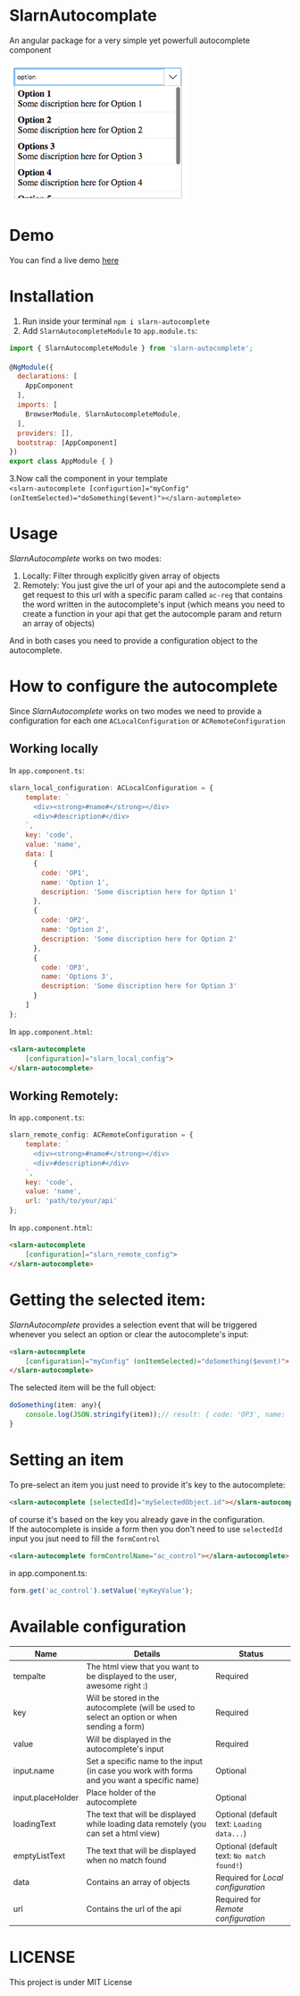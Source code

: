 # SlarnAutocomplate
An angular package for a very simple yet powerfull autocomplete component

![slarn-autocomplete preview](doc/ex.png)

# Demo
You can find a live demo [here](https://angular-kejswy.stackblitz.io/)

# Installation
1. Run inside your terminal `npm i slarn-autocomplete`<br>
2. Add `SlarnAutocompleteModule` to `app.module.ts`:<br>
```javascript
import { SlarnAutocompleteModule } from 'slarn-autocomplete';

@NgModule({
  declarations: [
    AppComponent
  ],
  imports: [
    BrowserModule, SlarnAutocompleteModule,
  ],
  providers: [],
  bootstrap: [AppComponent]
})
export class AppModule { }
```
3.Now call the component in your template <br>
`<slarn-autocomplete [configurtion]="myConfig" (onItemSelected)="doSomething($event)"></slarn-automplete>`

# Usage
*SlarnAutocomplete* works on two modes:<br>
1. Locally: Filter through explicitly given array of objects
2. Remotely: You just give the url of your api and the autocomplete send a get request to this url with a specific param called `ac-reg` that contains the word written in the autocomplete's input (which means you need to create a function in your api that get the autocomple param and return an array of objects)

And in both cases you need to provide a configuration object to the autocomplete.

# How to configure the autocomplete
Since *SlarnAutocomplete* works on two modes we need to provide a configuration for each one `ACLocalConfiguration` or `ACRemoteConfiguration`

## Working locally
In `app.component.ts`:<br>

```javascript
slarn_local_configuration: ACLocalConfiguration = {
    template: `
      <div><strong>#name#</strong></div>
      <div>#description#</div>
    `,
    key: 'code',
    value: 'name',
    data: [
      {
        code: 'OP1',
        name: 'Option 1',
        description: 'Some discription here for Option 1'
      },
      {
        code: 'OP2',
        name: 'Option 2',
        description: 'Some discription here for Option 2'
      },
      {
        code: 'OP3',
        name: 'Options 3',
        description: 'Some discription here for Option 3'
      }
    ]
};
```
In `app.component.html`:
```html
<slarn-autocomplete 
    [configuration]="slarn_local_config">
</slarn-autocomplete>
```

## Working Remotely:
In `app.component.ts`:<br>

```javascript
slarn_remote_config: ACRemoteConfiguration = {
    template: `
      <div><strong>#name#</strong></div>
      <div>#description#</div>
    `,
    key: 'code',
    value: 'name',
    url: 'path/to/your/api'
};
```
In `app.component.html`:
```html
<slarn-autocomplete 
    [configuration]="slarn_remote_config">
</slarn-autocomplete>
```

# Getting the selected item:
*SlarnAutocomplete* provides a selection event that will be triggered whenever you select an option or clear the autocomplete's input:
```html
<slarn-autocomplete 
    [configuration]="myConfig" (onItemSelected)="doSomething($event)">
</slarn-autocomplete>
```
The selected item will be the full object:
```javascript
doSomething(item: any){
    console.log(JSON.stringify(item));// result: { code: 'OP3', name: 'Options 3', description: 'Some discription here for Option 3' }
}
```
# Setting an item
To pre-select an item you just need to provide it's key to the autocomplete:
```html
<slarn-autocomplete [selectedId]="mySelectedObject.id"></slarn-autocomplete>
```
of course it's based on the key you already gave in the configuration.<br>
If the autocomplete is inside a form then you don't need to use `selectedId` input you jsut need to fill the `formControl`
```html
<slarn-autocomplete formControlName="ac_control"></slarn-autocomplete>
```
in app.component.ts:
```javascript
form.get('ac_control').setValue('myKeyValue');
```

# Available configuration

| Name          | Details|Status|
|---------------|--------|------|
|tempalte       |The html view that you want to be displayed to the user, awesome right :)| Required
|key | Will be stored in the autocomplete (will be used to select an option or when sending a form)|Required
|value| Will be displayed in the autocomplete's input|Required
|input.name|Set a specific name to the input (in case you work with forms and you want a specific name)|Optional
|input.placeHolder|Place holder of the autocomplete|Optional
|loadingText|The text that will be displayed while loading data remotely (you can set a html view)|Optional (default text: `Loading data...`)
|emptyListText|The text that will be displayed when no match found|Optional (default text: `No match found!`)
|data|Contains an array of objects|Required for *Local configuration*
|url|Contains the url of the api |Required for *Remote configuration*

# LICENSE
This project is under MIT License 